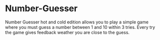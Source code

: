 # Number-Guesser
Number Guesser hot and cold edition allows you to play a simple game where you must guess a number between 1 and 10 within 3 tries. Every try the game gives feedback weather you are close to the guess.
